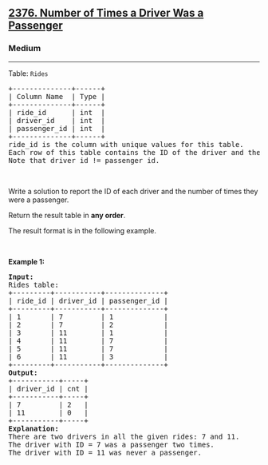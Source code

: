 <h2><a href="https://leetcode.com/problems/number-of-times-a-driver-was-a-passenger">2376. Number of Times a Driver Was a Passenger</a></h2><h3>Medium</h3><hr><p>Table: <code>Rides</code></p>

<pre>
+--------------+------+
| Column Name  | Type |
+--------------+------+
| ride_id      | int  |
| driver_id    | int  |
| passenger_id | int  |
+--------------+------+
ride_id is the column with unique values for this table.
Each row of this table contains the ID of the driver and the ID of the passenger that rode in ride_id.
Note that driver_id != passenger_id.
</pre>

<p>&nbsp;</p>

<p>Write a solution&nbsp;to report the ID of each driver and the number of times they were a passenger.</p>

<p>Return the result table in <strong>any order</strong>.</p>

<p>The result format is in the following example.</p>

<p>&nbsp;</p>
<p><strong class="example">Example 1:</strong></p>

<pre>
<strong>Input:</strong> 
Rides table:
+---------+-----------+--------------+
| ride_id | driver_id | passenger_id |
+---------+-----------+--------------+
| 1       | 7         | 1            |
| 2       | 7         | 2            |
| 3       | 11        | 1            |
| 4       | 11        | 7            |
| 5       | 11        | 7            |
| 6       | 11        | 3            |
+---------+-----------+--------------+
<strong>Output:</strong> 
+-----------+-----+
| driver_id | cnt |
+-----------+-----+
| 7         | 2   |
| 11        | 0   |
+-----------+-----+
<strong>Explanation:</strong> 
There are two drivers in all the given rides: 7 and 11.
The driver with ID = 7 was a passenger two times.
The driver with ID = 11 was never a passenger.
</pre>
